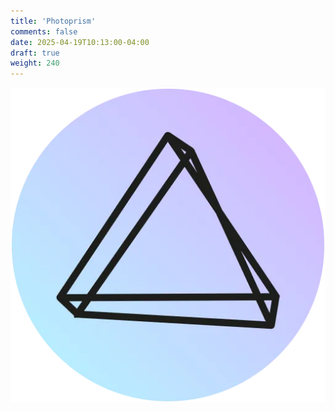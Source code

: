 ```yaml
---
title: 'Photoprism'
comments: false
date: 2025-04-19T10:13:00-04:00
draft: true
weight: 240
---
```

![Photoprism](./photoprism.webp)
